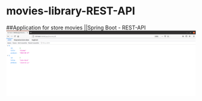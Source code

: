 # movies-library-REST-API
##Application for store movies ||Spring Boot - REST-API
![welcome](src/main/resources/1.png)
